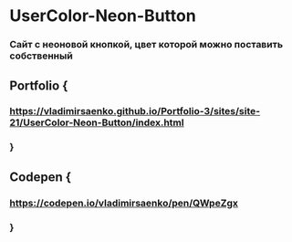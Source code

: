 # UserColor-Neon-Button

### Сайт с неоновой кнопкой, цвет которой можно поставить собственный

## Portfolio {

### https://vladimirsaenko.github.io/Portfolio-3/sites/site-21/UserColor-Neon-Button/index.html

### }

## Codepen {

### https://codepen.io/vladimirsaenko/pen/QWpeZgx

### }

